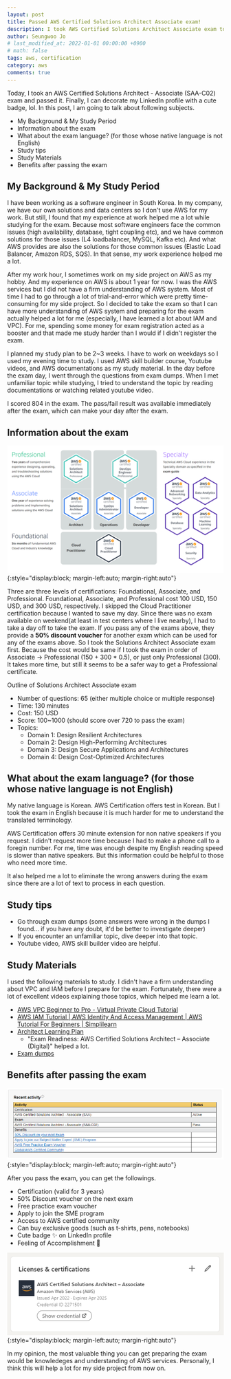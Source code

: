 ```yaml
---
layout: post
title: Passed AWS Certified Solutions Architect Associate exam! 
description: I took AWS Certified Solutions Architect Associate exam today. I am going to share some information about the exam and my study tips.
author: Seungwoo Jo
# last_modified_at: 2022-01-01 00:00:00 +0900
# math: false
tags: aws, certification
category: aws
comments: true
---
```


Today, I took an AWS Certified Solutions Architect - Associate (SAA-C02) exam and passed it. Finally, I can decorate my LinkedIn profile with a cute badge, lol. In this post, I am going to talk about following subjects.

- My Background & My Study Period
- Information about the exam
- What about the exam language? (for those whose native language is not English)
- Study tips
- Study Materials
- Benefits after passing the exam

## My Background & My Study Period
I have been working as a software engineer in South Korea. In my company, we have our own solutions and data centers so I don't use AWS for my work. But still, I found that my experience at work helped me a lot while studying for the exam. Because most software engineers face the common issues (high availability, database, tight coupling etc), and we have common solutions for those issues (L4 loadbalancer, MySQL, Kafka etc). And what AWS provides are also the solutions for those common issues (Elastic Load Balancer, Amazon RDS, SQS). In that sense, my work experience helped me a lot.

After my work hour, I sometimes work on my side project on AWS as my hobby. And my experience on AWS is about 1 year for now. I was the AWS services but I did not have a firm understanding of AWS system. Most of time I had to go through a lot of trial-and-error which were pretty time-consuming for my side project. So I decided to take the exam so that I can have more understanding of AWS system and preparing for the exam actually helped a lot for me (especially, I have learned a lot about IAM and VPC). For me, spending some money for exam registration acted as a booster and that made me study harder than I would if I didn't register the exam.

I planned my study plan to be 2~3 weeks. I have to work on weekdays so I used my evening time to study. I used AWS skill builder course, Youtube videos, and AWS documentations as my study material. In the day before the exam day, I went through the questions from exam dumps. When I met unfamiliar topic while studying, I tried to understand the topic by reading documentations or watching related youtube video.

I scored 804 in the exam. The pass/fail result was available immediately after the exam, which can make your day after the exam.

## Information about the exam

![Outline of AWS certifications](/assets/images/aws/aws-cert-outline.PNG){:style="display:block; margin-left:auto; margin-right:auto"}

Three are three levels of certifications: Foundational, Associate, and Professional.
Foundational, Associate, and Professional cost 100 USD, 150 USD, and 300 USD, respectively.
I skipped the Cloud Practitioner certification because I wanted to save my day. Since there was no exam available on weekend(at least in test centers where I live nearby), I had to take a day off to take the exam.
If you pass any of the exams above, they provide a **50% discount voucher** for another exam which can be used for any of the exams above. So I took the Solutions Architect Associate exam first. Because the cost would be same if I took the exam in order of Associate -> Professional (150 + 300 * 0.5), or just only Professional (300). It takes more time, but still it seems to be a safer way to get a Professional certificate.

Outline of Solutions Architect Associate exam
- Number of questions: 65 (either multiple choice or multiple response)
- Time: 130 minutes
- Cost: 150 USD
- Score: 100~1000 (should score over 720 to pass the exam)
- Topics:
  - Domain 1: Design Resilient Architectures
  - Domain 2: Design High-Performing Architectures
  - Domain 3: Design Secure Applications and Architectures
  - Domain 4: Design Cost-Optimized Architectures

## What about the exam language? (for those whose native language is not English)

My native language is Korean. AWS Certification offers test in Korean. But I took the exam in English because it is much harder for me to understand the translated terminology.

AWS Certification offers 30 minute extension for non native speakers if you request. I didn't request more time because I had to make a phone call to a foregin number. For me, time was enough despite my English reading speed is slower than native speakers. But this information could be helpful to those who need more time.

It also helped me a lot to eliminate the wrong answers during the exam since there are a lot of text to process in each question. 

## Study tips
- Go through exam dumps (some answers were wrong in the dumps I found... if you have any doubt, it'd be better to investigate deeper)
- If you encounter an unfamiliar topic, dive deeper into that topic.
- Youtube video, AWS skill builder video are helpful.

## Study Materials
I used the following materials to study. I didn't have a firm understanding about VPC and IAM before I prepare for the exam. Fortunately, there were a lot of excellent videos explaining those topics, which helped me learn a lot. 
- [AWS VPC Beginner to Pro - Virtual Private Cloud Tutorial](https://www.youtube.com/watch?v=g2JOHLHh4rI)
- [AWS IAM Tutorial \| AWS Identity And Access Management \| AWS Tutorial For Beginners \| Simplilearn](https://www.youtube.com/watch?v=GjVFf83dcE8)
- [Architect Learning Plan](https://explore.skillbuilder.aws/learn/public/learning_plan/view/78/architect-learning-plan)
  - "Exam Readiness: AWS Certified Solutions Architect – Associate (Digital)" helped a lot.
- [Exam dumps](https://www.freecram.net/exam/SAA-C02-amazon-aws-certified-solutions-architect-associate-saa-c02-exam-e11544.html)

## Benefits after passing the exam

![After you pass the exam](/assets/images/aws/after-pass.PNG){:style="display:block; margin-left:auto; margin-right:auto"}

After you pass the exam, you can get the followings.

- Certification (valid for 3 years)
- 50% Discount voucher on the next exam
- Free practice exam voucher
- Apply to join the SME program
- Access to AWS certified community
- Can buy exclusive goods (such as t-shirts, pens, notebooks)
- Cute badge ✨ on LinkedIn profile
- Feeling of Accomplishment 🎉

![Posting a cute badge on LinkedIn profile](/assets/images/aws/aws-linkedin.PNG){:style="display:block; margin-left:auto; margin-right:auto"}

In my opinion, the most valuable thing you can get preparing the exam would be knowledeges and understanding of AWS services. Personally, I think this will help a lot for my side project from now on.

